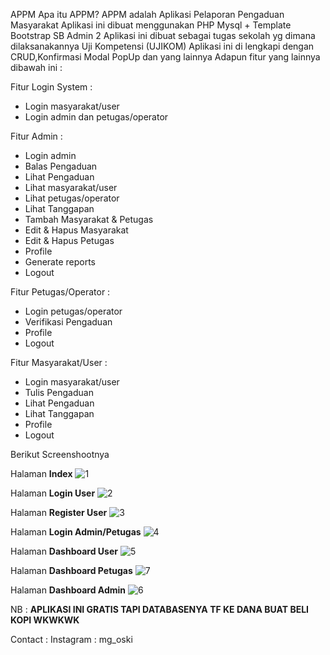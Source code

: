 APPM
Apa itu APPM? APPM adalah Aplikasi Pelaporan Pengaduan Masyarakat
Aplikasi ini dibuat menggunakan PHP Mysql + Template Bootstrap SB Admin 2
Aplikasi ini dibuat sebagai tugas sekolah yg dimana dilaksanakannya Uji Kompetensi (UJIKOM)
Aplikasi ini di lengkapi dengan CRUD,Konfirmasi Modal PopUp dan yang lainnya
Adapun fitur yang lainnya dibawah ini :

Fitur Login System :
- Login masyarakat/user
- Login admin dan petugas/operator

Fitur Admin : 
- Login admin
- Balas Pengaduan
- Lihat Pengaduan
- Lihat masyarakat/user
- Lihat petugas/operator
- Lihat Tanggapan
- Tambah Masyarakat & Petugas
- Edit & Hapus Masyarakat
- Edit & Hapus Petugas
- Profile
- Generate reports
- Logout

Fitur Petugas/Operator :
- Login petugas/operator
- Verifikasi Pengaduan
- Profile
- Logout

Fitur Masyarakat/User : 
- Login masyarakat/user
- Tulis Pengaduan
- Lihat Pengaduan
- Lihat Tanggapan
- Profile
- Logout

Berikut Screenshootnya

Halaman **Index**
![1](https://github.com/mgoski/APPM/assets/142203248/97a8e5a0-1b78-4e09-b992-e3796200c1df)


Halaman **Login User**
![2](https://github.com/mgoski/APPM/assets/142203248/2ff4e22e-a280-4329-8222-5277f3f75f3c)

Halaman **Register User**
![3](https://github.com/mgoski/APPM/assets/142203248/b7268179-8992-4042-8b45-f9ebd45b440f)

Halaman **Login Admin/Petugas**
![4](https://github.com/mgoski/APPM/assets/142203248/38f1a5a2-ae53-4ad2-84b1-293a663411ed)

Halaman **Dashboard User**
![5](https://github.com/mgoski/APPM/assets/142203248/a168aa7b-87d0-43e0-a792-603af5d1761f)

Halaman **Dashboard Petugas**
![7](https://github.com/mgoski/APPM/assets/142203248/d855c39b-d816-4516-8a4f-93e724b1a54f)

Halaman **Dashboard Admin**
![6](https://github.com/mgoski/APPM/assets/142203248/85ac7f66-6625-434d-b9b3-f0b65018a635)



NB : **APLIKASI INI GRATIS TAPI DATABASENYA TF KE DANA BUAT BELI KOPI WKWKWK**

Contact : 
Instagram : mg_oski

